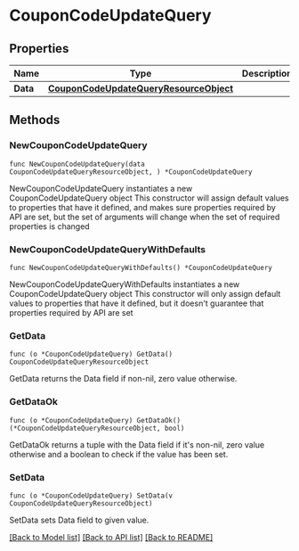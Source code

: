 # CouponCodeUpdateQuery

## Properties

Name | Type | Description | Notes
------------ | ------------- | ------------- | -------------
**Data** | [**CouponCodeUpdateQueryResourceObject**](CouponCodeUpdateQueryResourceObject.md) |  | 

## Methods

### NewCouponCodeUpdateQuery

`func NewCouponCodeUpdateQuery(data CouponCodeUpdateQueryResourceObject, ) *CouponCodeUpdateQuery`

NewCouponCodeUpdateQuery instantiates a new CouponCodeUpdateQuery object
This constructor will assign default values to properties that have it defined,
and makes sure properties required by API are set, but the set of arguments
will change when the set of required properties is changed

### NewCouponCodeUpdateQueryWithDefaults

`func NewCouponCodeUpdateQueryWithDefaults() *CouponCodeUpdateQuery`

NewCouponCodeUpdateQueryWithDefaults instantiates a new CouponCodeUpdateQuery object
This constructor will only assign default values to properties that have it defined,
but it doesn't guarantee that properties required by API are set

### GetData

`func (o *CouponCodeUpdateQuery) GetData() CouponCodeUpdateQueryResourceObject`

GetData returns the Data field if non-nil, zero value otherwise.

### GetDataOk

`func (o *CouponCodeUpdateQuery) GetDataOk() (*CouponCodeUpdateQueryResourceObject, bool)`

GetDataOk returns a tuple with the Data field if it's non-nil, zero value otherwise
and a boolean to check if the value has been set.

### SetData

`func (o *CouponCodeUpdateQuery) SetData(v CouponCodeUpdateQueryResourceObject)`

SetData sets Data field to given value.



[[Back to Model list]](../README.md#documentation-for-models) [[Back to API list]](../README.md#documentation-for-api-endpoints) [[Back to README]](../README.md)


